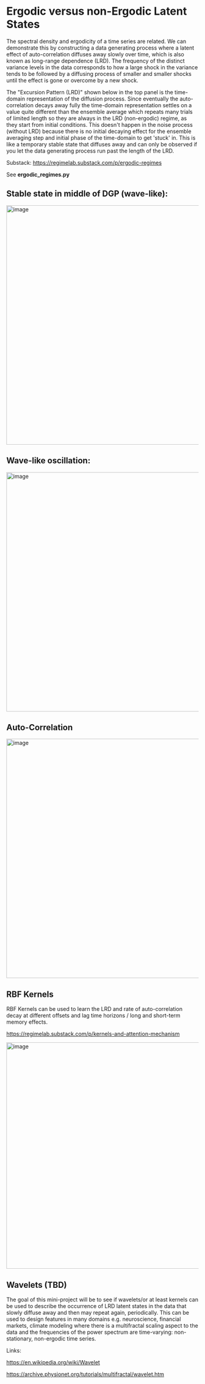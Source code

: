 # Ergodic versus non-Ergodic Latent States 

The spectral density and ergodicity of a time series are related. We can demonstrate this by constructing a data generating process where a latent effect of auto-correlation diffuses away slowly over time, which is also known as long-range dependence (LRD). The frequency of the distinct variance levels in the data corresponds to how a large shock in the variance tends to be followed by a diffusing process of smaller and smaller shocks until the effect is gone or overcome by a new shock. 

The "Excursion Pattern (LRD)" shown below in the top panel is the time-domain representation of the diffusion process. Since eventually the auto-correlation decays away fully the time-domain representation settles on a value quite different than the ensemble average which repeats many trials of limited length so they are always in the LRD (non-ergodic) regime, as they start from initial conditions. This doesn't happen in the noise process (without LRD) because there is no initial decaying effect for the ensemble averaging step and initial phase of the time-domain to get 'stuck' in. This is like a temporary stable state that diffuses away and can only be observed if you let the data generating process run past the length of the LRD. 

Substack: https://regimelab.substack.com/p/ergodic-regimes

See <b>ergodic_regimes.py</b>

## Stable state in middle of DGP (wave-like): 
<img width="625" alt="image" src="https://github.com/regime-lab/power-spectral-density/assets/114866071/f34667fd-a6c4-416f-b6f4-e034e8ca28f6">

## Wave-like oscillation: 
<img width="625" alt="image" src="https://github.com/regime-lab/power-spectral-density/assets/114866071/7e238277-8555-4df2-bfdf-dd61a733fa63">

## Auto-Correlation 
<img width="625" alt="image" src="https://github.com/regime-lab/power-spectral-density/assets/114866071/04d981bf-3b2d-4e81-acab-65622d0a0a62">

## RBF Kernels

RBF Kernels can be used to learn the LRD and rate of auto-correlation decay at different offsets and lag time horizons / long and short-term memory effects. 

https://regimelab.substack.com/p/kernels-and-attention-mechanism

<img width="591" alt="image" src="https://github.com/regime-lab/power-spectral-density/assets/114866071/edc3a330-1257-4ddf-b209-197ebca36949">

## Wavelets (TBD)

The goal of this mini-project will be to see if wavelets/or at least kernels can be used to describe the occurrence of LRD latent states in the data that slowly diffuse away and then may repeat again, periodically. This can be used to design features in many domains e.g. neuroscience, financial markets, climate modeling where there is a multifractal scaling aspect to the data and the frequencies of the power spectrum are time-varying: non-stationary, non-ergodic time series. 

Links:

https://en.wikipedia.org/wiki/Wavelet

https://archive.physionet.org/tutorials/multifractal/wavelet.htm
